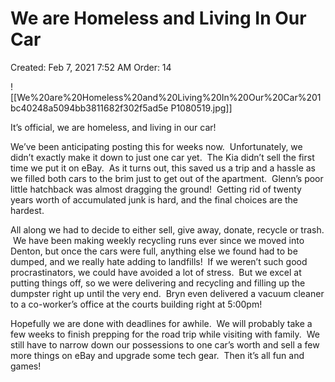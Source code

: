 # We are Homeless and Living In Our Car

Created: Feb 7, 2021 7:52 AM
Order: 14

![[We%20are%20Homeless%20and%20Living%20In%20Our%20Car%201bc40248a5094bb3811682f302f5ad5e P1080519.jpg]]

It’s official, we are homeless, and living in our car!

We’ve been anticipating posting this for weeks now.  Unfortunately, we didn’t exactly make it down to just one car yet.  The Kia didn’t sell the first time we put it on eBay.  As it turns out, this saved us a trip and a hassle as we filled both cars to the brim just to get out of the apartment.  Glenn’s poor little hatchback was almost dragging the ground!  Getting rid of twenty years worth of accumulated junk is hard, and the final choices are the hardest.

All along we had to decide to either sell, give away, donate, recycle or trash.  We have been making weekly recycling runs ever since we moved into Denton, but once the cars were full, anything else we found had to be dumped, and we really hate adding to landfills!  If we weren’t such good procrastinators, we could have avoided a lot of stress.  But we excel at putting things off, so we were delivering and recycling and filling up the dumpster right up until the very end.  Bryn even delivered a vacuum cleaner to a co-worker’s office at the courts building right at 5:00pm!

Hopefully we are done with deadlines for awhile.  We will probably take a few weeks to finish prepping for the road trip while visiting with family.  We still have to narrow down our possessions to one car’s worth and sell a few more things on eBay and upgrade some tech gear.  Then it’s all fun and games!